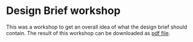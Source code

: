 # Design Brief workshop
This was a workshop to get an overall idea of what the design brief should contain. The  result of this workshop can be downloaded as [pdf file](https://iancstewart.gitbooks.io/graduation-project-productbiografie/content/assets/downloads/design-brief-workshop.pdf).

